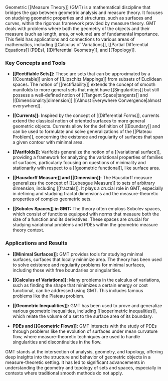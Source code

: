 Geometric [[Measure Theory]] (GMT) is a mathematical discipline that bridges the gap between geometric analysis and measure theory. It focuses on studying geometric properties and structures, such as surfaces and curves, within the rigorous framework provided by measure theory. GMT deals with problems where both the geometry of the objects and their measure (such as length, area, or volume) are of fundamental importance. This field has applications and connections to various areas of mathematics, including [[Calculus of Variations]], [[Partial Differential Equations]] (PDEs), [[Differential Geometry]], and [[Topology]].

### Key Concepts and Tools

- **[[Rectifiable Sets]]:** These are sets that can be approximated by a [[Countable]] union of [[Lipschitz Mappings]] from subsets of Euclidean spaces. The notion of [[rectifiability]] extends the concept of smooth manifolds to more general sets that might have [[Singularities]] but still possess a well-defined notion of [[Tangent Space|tangents]] and [[Dimensionality|dimension]] [[Almost Everywhere Convergence|almost everywhere]].

- **[[Currents]]:** Inspired by the concept of [[Differential Forms]], currents extend the classical notion of oriented surfaces to more general geometric objects. Currents allow for the definition of [[Boundary]] and can be used to formulate and solve generalizations of the [[Plateau Problem]], concerning the existence and regularity of surfaces that span a given contour with minimal area.

- **[[Varifolds]]:** Varifolds generalize the notion of a [[variational surface]], providing a framework for analyzing the variational properties of families of surfaces, particularly focusing on questions of minimality and stationarity with respect to a [[geometric functional]], like surface area.

- **[[Hausdorff Measure]] and [[Dimension]]:** The Hausdorff measure generalizes the concept of [[Lebesgue Measure]] to sets of arbitrary dimension, including [[fractals]]. It plays a crucial role in GMT, especially in defining and studying fractal dimensions and the measure-theoretic properties of complex geometric sets.

- **[[Sobolev Spaces]] in GMT:** The theory often employs Sobolev spaces, which consist of functions equipped with norms that measure both the size of a function and its derivatives. These spaces are crucial for studying variational problems and PDEs within the geometric measure theory context.

### Applications and Results

- **[[Minimal Surfaces]]:** GMT provides tools for studying minimal surfaces, surfaces that locally minimize area. The theory has been used to solve existence and regularity problems for minimal surfaces, including those with free boundaries or singularities.

- **[[Calculus of Variations]]:** Many problems in the calculus of variations, such as finding the shape that minimizes a certain energy or cost functional, can be addressed using GMT. This includes famous problems like the Plateau problem.

- **[[Geometric Inequalities]]:** GMT has been used to prove and generalize various geometric inequalities, including [[isoperimetric inequalities]], which relate the volume of a set to the surface area of its boundary.

- **PDEs and [[Geometric Flows]]:** GMT interacts with the study of PDEs through problems like the evolution of surfaces under mean curvature flow, where measure-theoretic techniques are used to handle singularities and discontinuities in the flow.

GMT stands at the intersection of analysis, geometry, and topology, offering deep insights into the structure and behavior of geometric objects in a measure-theoretic setting. It has led to significant advancements in understanding the geometry and topology of sets and spaces, especially in contexts where traditional smooth methods do not apply.